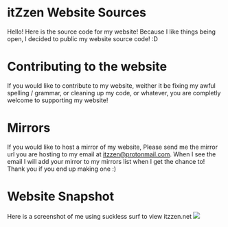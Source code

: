 # itZzen Website Sources
Hello! Here is the source code for my website! Because I like things being open, I decided to public my website source code! :D

# Contributing to the website
If you would like to contribute to my website, weither it be fixing my awful spelling / grammar, or cleaning up my code, or whatever, you are completly welcome to supporting my website!

# Mirrors
If you would like to host a mirror of my website, Please send me the mirror url you are hosting to my email at itzzen@protonmail.com. When I see the email I will add your mirror to my mirrors list when I get the chance to! Thank you if you end up making one :)

# Website Snapshot
Here is a screenshot of me using suckless surf to view itzzen.net
<img src="https://i.ibb.co/PYzVhyD/surfzen.png"></img>
